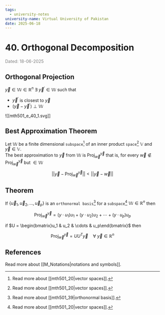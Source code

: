 ```yaml
---
tags:
  - university-notes
university-name: Virtual University of Pakistan
date: 2025-06-18
---
```


# 40. Orthogonal Decomposition

<span style="color: gray;">Dated: 18-06-2025</span>

## Orthogonal Projection

$\vec y \in \mathbb W \in \mathbb R^n \ \exists \ \vec y^\prime \in \mathbb W$ such that

- $\vec y^\prime$ is closest to $\vec y$
- $(\vec y - \vec y^\prime) \perp \mathbb W$

![[mth501_e_40_1.svg]]

## Best Approximation Theorem

Let $\mathbb W$ be a finite dimensional `subspace`[^1] of an inner product `space`[^1] $\mathbb V$ and $\vec y \in \mathbb V$.  
The best approximation to $\vec y$ from $\mathbb W$ is $\text{Proj}_\vec w^ \vec y$ that is, for every $\vec w \notin \text{Proj}_\vec w^ \vec y \text{ but } \in \mathbb W$  

$$||\vec y - \text{Proj}_\vec w^\vec y|| < ||\vec y - \vec w||$$

## Theorem

If $\{\vec u_1, \vec u_2, \ldots, \vec u_p\}$ is an `orthonormal basis`[^2] for a `subspace`[^3] $\mathbb W \in \mathbb R^n$ then  

$$\text{Proj}_\vec w ^\vec y = (y \cdot u_1) u_1 + (y \cdot u_2) u_2 + \cdots + (y \cdot u_p) u_p$$

if $U = \begin{bmatrix}u_1 & u_2 & \cdots & u_p\end{bmatrix}$ then

$$\text{Proj}_\vec w ^\vec y = UU^T \vec y \quad \forall \ \vec y \in \mathbb R^n$$

## References

Read more about [[M_Notations|notations and symbols]].

[^1]: Read more about [[mth501_20|vector spaces]].
[^2]: Read more about [[mth501_39|orthonormal basis]].
[^3]: Read more about [[mth501_20|vector spaces]].